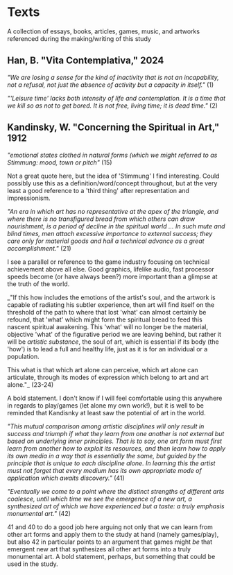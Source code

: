 # Texts

A collection of essays, books, articles, games, music, and artworks referenced during the making/writing of this study

## Han, B. "Vita Contemplativa," 2024

_"We are losing a sense for the kind of inactivity that is not an incapability, not a refusal, not just the absence of activity but a capacity in itself."_ (1)

_"'Leisure time' lacks both intensity of life and contemplation. It is a time that we kill so as not to get bored. It is not free, living time; it is dead time."_ (2)

## Kandinsky, W. "Concerning the Spiritual in Art," 1912

_"emotional states clothed in natural forms (which we might referred to as _Stimmung_: mood, town or pitch"_ (15)

Not a great quote here, but the idea of 'Stimmung' I find interesting. Could possibly use this as a definition/word/concept throughout, but at the very least a good reference to a 'third thing' after representation and impressionism. 

_"An era in which art has no representative at the apex of the triangle, and where there is no transfigured bread from which others can draw nourishment, is a period of decline in the spiritual world ... In such mute and blind times, men attach excessive importance to external success; they care only for material goods and hail a technical advance as a great accomplishment."_ (21)

I see a parallel or reference to the game industry focusing on technical achievement above all else. Good graphics, lifelike audio, fast processor speeds become (or have always been?) more important than a glimpse at the truth of the world. 

_"If this how includes the emotions of the artist's soul, and the artwork is capable of radiating his subtler experience, then art will find itself on the threshold of the path to where that lost 'what' can almost certainly be refound, that 'what' which might form the spiritual bread to feed this nascent spiritual awakening. This 'what' will no longer be the material, objective 'what' of the figurative period we are leaving behind, but rather it will be _artistic substance_, the soul of art, which is essential if its body (the 'how') is to lead a full and healthy life, just as it is for an individual or a population.

This what is that which art alone can perceive, which art alone can articulate, through its modes of expression which belong to art and art alone."_ (23-24)

A bold statement. I don't know if I will feel comfortable using this anywhere in regards to play/games (let alone my own work!), but it is well to be reminded that Kandisnky at least saw the potential of art in the world.

_"This mutual comparison among artistic disciplines will only result in success and triumph if what they learn from one another is not external but based on underlying inner principles. That is to say, one art form must first learn from another how to exploit its resources, and then learn how to apply its own media in a way that is _essentially the same_, but guided by the principle that is _unique_ to each discipline alone. In learning this the artist must not forget that every medium has its own appropriate mode of application which awaits discovery."_ (41)


_"Eventually we come to a point where the distinct strengths of different arts coalesce, until which time we see the emergence of a new art, a synthesized art of which we have experienced but a taste: a truly emphasis monumental art."_ (42)

41 and 40 to do a good job here arguing not only that we can learn from other art forms and apply them to the study at hand (namely games/play), but also 42 in particular points to an argument that games might _be_ that emergent new art that synthesizes all other art forms into a truly monumental art. A bold statement, perhaps, but something that could be used in the study.